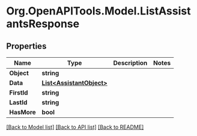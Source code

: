# Org.OpenAPITools.Model.ListAssistantsResponse

## Properties

Name | Type | Description | Notes
------------ | ------------- | ------------- | -------------
**Object** | **string** |  | 
**Data** | [**List&lt;AssistantObject&gt;**](AssistantObject.md) |  | 
**FirstId** | **string** |  | 
**LastId** | **string** |  | 
**HasMore** | **bool** |  | 

[[Back to Model list]](../README.md#documentation-for-models) [[Back to API list]](../README.md#documentation-for-api-endpoints) [[Back to README]](../README.md)

